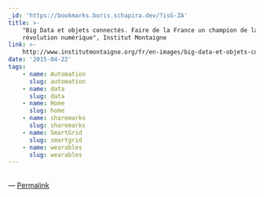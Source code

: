```yaml
---
_id: 'https://bookmarks.boris.schapira.dev/?isG-ZA'
title: >-
    "Big Data et objets connectés. Faire de la France un champion de la
    révolution numérique", Institut Montaigne
link: >-
    http://www.institutmontaigne.org/fr/en-images/big-data-et-objets-connectes-faire-de-la-france-un-champion-de-la-revolution-numerique
date: '2015-04-22'
tags:
    - name: Automation
      slug: automation
    - name: data
      slug: data
    - name: Home
      slug: home
    - name: sharemarks
      slug: sharemarks
    - name: SmartGrid
      slug: smartgrid
    - name: wearables
      slug: wearables
---
```


<br>&#8212;
<a href="https://bookmarks.boris.schapira.dev/?isG-ZA" title="Permalink">Permalink</a>
